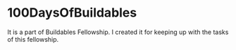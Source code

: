 # 100DaysOfBuildables
It is a part of Buildables Fellowship. I created it for keeping up with the tasks of this fellowship.
